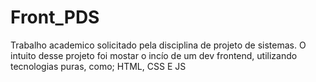 # Front_PDS
Trabalho academico solicitado pela disciplina de projeto de sistemas. O intuito desse projeto foi mostar o incío de um dev frontend, utilizando tecnologias puras, como; HTML, CSS E JS
